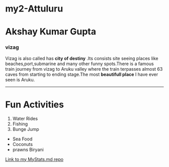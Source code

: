 # my2-Attuluru
# Akshay Kumar Gupta
### vizag
Vizag is also called has **city of destiny** .Its consists site seeing places like beaches,port,submarine and many other funny spots.There is a famous train journey from vizag to Aruku valley where the train terpasses almost 63 caves from starting to ending stage.The most **beautifull place** I have ever seen is Aruku.

---

# Fun Activities
1. Water Rides
2. Fishing
3. Bunge Jump

* Sea Food
* Coconuts
* prawns Biryani


[Link to my MyStats.md repo](https://github.com/Attuluru/my2-Attuluru/blob/main/MyStats.md)